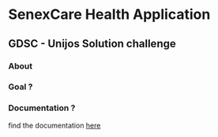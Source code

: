 # SenexCare Health Application

## GDSC - Unijos Solution challenge


### About


### Goal ?


### Documentation ?
find the documentation [here](./Documentation.md)
